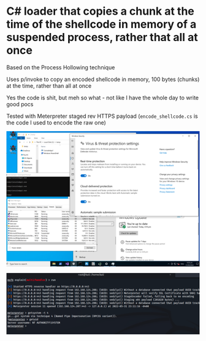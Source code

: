 # C# loader that copies a chunk at the time of the shellcode in memory of a suspended process, rather that all at once

Based on the Process Hollowing technique

Uses p/invoke to copy an encoded shellcode in memory, 100 bytes (chunks) at the time, rather than all at once

Yes the code is shit, but meh so what - not like I have the whole day to write good pocs

Tested with Meterpreter staged rev HTTPS payload (`encode_shellcode.cs` is the code I used to encode the raw one)

![Windowz](https://github.com/clod81/loader_process_hollow_copy_in_chunk/blob/main/1.png?raw=true "Windowz")

![Meterpreter](https://github.com/clod81/loader_process_hollow_copy_in_chunk/blob/main/2.png?raw=true "Meterpreter")
